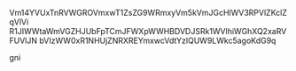 Vm14YVUxTnRVWGROVmxwT1ZsZG9WRmxyVm5kVmJGcHlWV3RPVlZKclZqVlVi
R1JIWWtaWmVGZHJUbFpTCmJFWXpWWHBDVDJSRk1WVlhiWGhXQ2xaRVFUVlJN
bVIzWW0xR1NHUjZNRXREYmxwcVdtYzlQUW9LWkc5agoKdG9q

gni